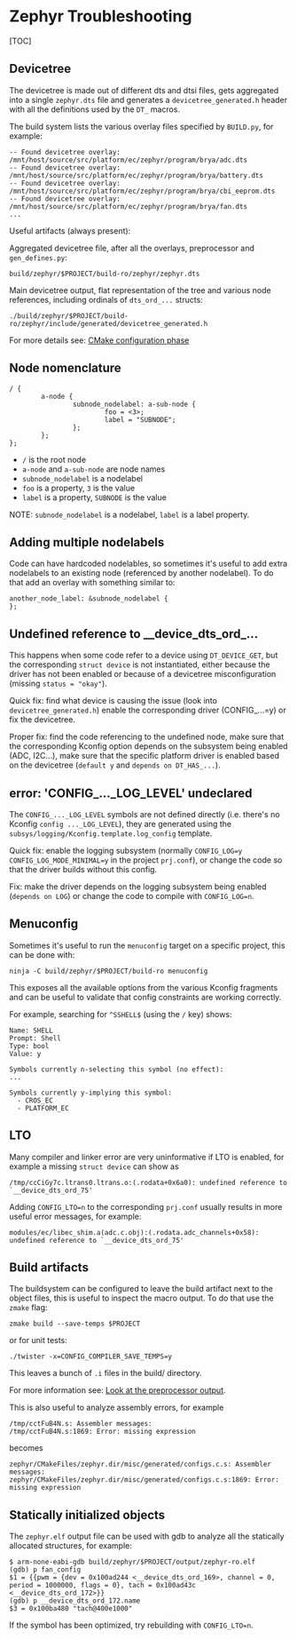 # Zephyr Troubleshooting

[TOC]

## Devicetree

The devicetree is made out of different dts and dtsi files, gets aggregated
into a single `zephyr.dts` file and generates a `devicetree_generated.h` header
with all the definitions used by the `DT_` macros.

The build system lists the various overlay files specified by `BUILD.py`, for
example:

```
-- Found devicetree overlay: /mnt/host/source/src/platform/ec/zephyr/program/brya/adc.dts
-- Found devicetree overlay: /mnt/host/source/src/platform/ec/zephyr/program/brya/battery.dts
-- Found devicetree overlay: /mnt/host/source/src/platform/ec/zephyr/program/brya/cbi_eeprom.dts
-- Found devicetree overlay: /mnt/host/source/src/platform/ec/zephyr/program/brya/fan.dts
...
```

Useful artifacts (always present):

Aggregated devicetree file, after all the overlays, preprocessor and
`gen_defines.py`:

```
build/zephyr/$PROJECT/build-ro/zephyr/zephyr.dts
```

Main devicetree output, flat representation of the tree and various node
references, including ordinals of `dts_ord_...` structs:

```
./build/zephyr/$PROJECT/build-ro/zephyr/include/generated/devicetree_generated.h
```

For more details see: [CMake configuration phase](https://docs.zephyrproject.org/latest/build/cmake/index.html?highlight=gen_defines%20py#configuration-phase)

## Node nomenclature

```
/ {
        a-node {
                subnode_nodelabel: a-sub-node {
                        foo = <3>;
                        label = "SUBNODE";
                };
        };
};
```

- `/` is the root node
- `a-node` and `a-sub-node` are node names
- `subnode_nodelabel` is a nodelabel
- `foo` is a property, `3` is the value
- `label` is a property, `SUBNODE` is the value

NOTE: `subnode_nodelabel` is a nodelabel, `label` is a label property.

## Adding multiple nodelabels

Code can have hardcoded nodelables, so sometimes it's useful to add extra
nodelabels to an existing node (referenced by another nodelabel). To do that
add an overlay with something similar to:

```
another_node_label: &subnode_nodelabel {
};
```

## Undefined reference to \_\_device\_dts\_ord\_...

This happens when some code refer to a device using `DT_DEVICE_GET`, but the
corresponding `struct device` is not instantiated, either because the driver
has not been enabled or because of a devicetree misconfiguration (missing
`status = "okay"`).

Quick fix: find what device is causing the issue (look into
`devicetree_generated.h`) enable the corresponding driver (CONFIG_...=y) or fix
the devicetree.

Proper fix: find the code referencing to the undefined node, make sure that the
corresponding Kconfig option depends on the subsystem being enabled (ADC,
I2C...), make sure that the specific platform driver is enabled based on the
devicetree (`default y` and `depends on DT_HAS_...`).

## error: 'CONFIG_..._LOG_LEVEL' undeclared

The `CONFIG_..._LOG_LEVEL` symbols are not defined directly (i.e. there's no
Kconfig `config ..._LOG_LEVEL`), they are generated using the
`subsys/logging/Kconfig.template.log_config` template.

Quick fix: enable the logging subsystem (normally `CONFIG_LOG=y`
`CONFIG_LOG_MODE_MINIMAL=y` in the project `prj.conf`), or change the code so
that the driver builds without this config.

Fix: make the driver depends on the logging subsystem being enabled (`depends
on LOG`) or change the code to compile with `CONFIG_LOG=n`.

## Menuconfig

Sometimes it's useful to run the `menuconfig` target on a specific project,
this can be done with:

```
ninja -C build/zephyr/$PROJECT/build-ro menuconfig
```

This exposes all the available options from the various Kconfig fragments and
can be useful to validate that config constraints are working correctly.

For example, searching for `^SSHELL$` (using the `/` key) shows:

```
Name: SHELL
Prompt: Shell
Type: bool
Value: y

Symbols currently n-selecting this symbol (no effect):
...

Symbols currently y-implying this symbol:
  - CROS_EC
  - PLATFORM_EC
```

## LTO

Many compiler and linker error are very uninformative if LTO is enabled, for
example a missing `struct device` can show as

```
/tmp/ccCiGy7c.ltrans0.ltrans.o:(.rodata+0x6a0): undefined reference to `__device_dts_ord_75'
```

Adding `CONFIG_LTO=n` to the corresponding `prj.conf` usually results in more
useful error messages, for example:

```
modules/ec/libec_shim.a(adc.c.obj):(.rodata.adc_channels+0x58): undefined reference to `__device_dts_ord_75'
```

## Build artifacts

The buildsystem can be configured to leave the build artifact next to the
object files, this is useful to inspect the macro output. To do that use the
`zmake` flag:

```
zmake build --save-temps $PROJECT
```

or for unit tests:

```
./twister -x=CONFIG_COMPILER_SAVE_TEMPS=y
```

This leaves a bunch of `.i` files in the build/ directory.

For more information see: [Look at the preprocessor output](https://docs.zephyrproject.org/latest/build/dts/troubleshooting.html?highlight=save%20temps#look-at-the-preprocessor-output).

This is also useful to analyze assembly errors, for example

```
/tmp/cctFuB4N.s: Assembler messages:
/tmp/cctFuB4N.s:1869: Error: missing expression
```

becomes

```
zephyr/CMakeFiles/zephyr.dir/misc/generated/configs.c.s: Assembler messages:
zephyr/CMakeFiles/zephyr.dir/misc/generated/configs.c.s:1869: Error: missing expression
```

## Statically initialized objects

The `zephyr.elf` output file can be used with gdb to analyze all the statically
allocated structures, for example:

```
$ arm-none-eabi-gdb build/zephyr/$PROJECT/output/zephyr-ro.elf
(gdb) p fan_config
$1 = {{pwm = {dev = 0x100ad244 <__device_dts_ord_169>, channel = 0, period = 1000000, flags = 0}, tach = 0x100ad43c <__device_dts_ord_172>}}
(gdb) p __device_dts_ord_172.name
$3 = 0x100ba480 "tach@400e1000"
```

If the symbol has been optimized, try rebuilding with `CONFIG_LTO=n`.
